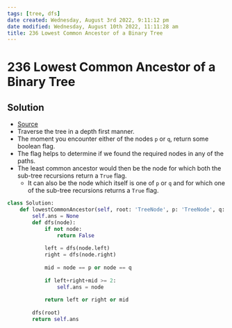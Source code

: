 ```yaml
---
tags: [tree, dfs]
date created: Wednesday, August 3rd 2022, 9:11:12 pm
date modified: Wednesday, August 10th 2022, 11:11:28 am
title: 236 Lowest Common Ancestor of a Binary Tree
---
```


# 236 Lowest Common Ancestor of a Binary Tree

## Solution

- [Source](https://leetcode.com/problems/lowest-common-ancestor-of-a-binary-tree/solution/)
- Traverse the tree in a depth first manner.
- The moment you encounter either of the nodes `p` or `q`, return some boolean flag.
- The flag helps to determine if we found the required nodes in any of the paths.
- The least common ancestor would then be the node for which both the sub-tree recursions return a `True` flag.
	- It can also be the node which itself is one of `p` or `q` and for which one of the sub-tree recursions returns a `True` flag.

```python
class Solution:
    def lowestCommonAncestor(self, root: 'TreeNode', p: 'TreeNode', q: 'TreeNode') -> 'TreeNode':
        self.ans = None
        def dfs(node):
            if not node:
                return False
            
            left = dfs(node.left)
            right = dfs(node.right)
            
            mid = node == p or node == q
            
            if left+right+mid >= 2:
                self.ans = node
            
            return left or right or mid
        
        dfs(root)
        return self.ans
```
